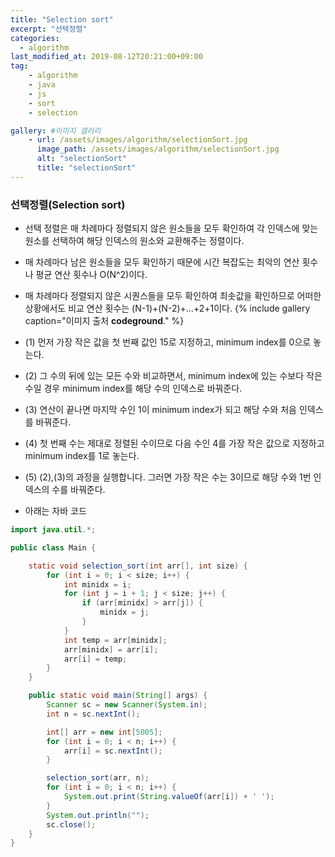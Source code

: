 ```yaml
---
title: "Selection sort"
excerpt: "선택정렬"
categories: 
  - algorithm
last_modified_at: 2019-08-12T20:21:00+09:00
tag: 
    - algorithm
    - java
    - js
    - sort
    - selection

gallery: #이미지 갤러리
    - url: /assets/images/algorithm/selectionSort.jpg
      image_path: /assets/images/algorithm/selectionSort.jpg
      alt: "selectionSort"
      title: "selectionSort"
---
```


### 선택정렬(Selection sort)
- 선택 정렬은 매 차례마다 정렬되지 않은 원소들을 모두 확인하여 각 인덱스에 맞는 원소를 선택하여 해당 인덱스의 원소와 교환해주는 정렬이다.
- 매 차례마다 남은 원소들을 모두 확인하기 때문에 시간 복잡도는 최악의 연산 횟수나 평균 연산 횟수나 O(N^2)이다.
- 매 차례마다 정렬되지 않은 시퀀스들을 모두 확인하여 최솟값을 확인하므로 어떠한 상황에서도 비교 연산 횟수는 (N-1)+(N-2)+...+2+1이다.
{% include gallery caption="이미지 출처 **codeground**."  %}

- (1) 먼저 가장 작은 값을 첫 번째 값인 15로 지정하고, minimum index를 0으로 놓는다. 
- (2) 그 수의 뒤에 있는 모든 수와 비교하면서, minimum index에 있는 수보다 작은 수일 경우 minimum index를 해당 수의 인덱스로 바꿔준다. 
- (3) 연산이 끝나면 마지막 수인 1이 minimum index가 되고 해당 수와 처음 인덱스를 바꿔준다. 
- (4) 첫 번째 수는 제대로 정렬된 수이므로 다음 수인 4를 가장 작은 값으로 지정하고 minimum index를 1로 놓는다. 
- (5) (2),(3)의 과정을 실행합니다. 그러면 가장 작은 수는 3이므로 해당 수와 1번 인덱스의 수를 바꿔준다.
- 아래는 자바 코드

```java
import java.util.*;

public class Main {

    static void selection_sort(int arr[], int size) {
        for (int i = 0; i < size; i++) {
            int minidx = i;
            for (int j = i + 1; j < size; j++) {
                if (arr[minidx] > arr[j]) {
                    minidx = j;
                }
            }
            int temp = arr[minidx];
            arr[minidx] = arr[i];
            arr[i] = temp;
        }
    }

    public static void main(String[] args) {
        Scanner sc = new Scanner(System.in);
        int n = sc.nextInt();

        int[] arr = new int[5005];
        for (int i = 0; i < n; i++) {
            arr[i] = sc.nextInt();
        }

        selection_sort(arr, n);
        for (int i = 0; i < n; i++) {
            System.out.print(String.valueOf(arr[i]) + ' ');
        }
        System.out.println("");
        sc.close();
    }
}
```